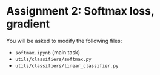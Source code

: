 # Assignment 2: Softmax loss, gradient
You will be asked to modify the following files:
- `softmax.ipynb` (main task)
- `utils/classifiers/softmax.py`
- `utils/classifiers/linear_classifier.py`